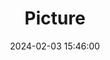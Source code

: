 ---
weight: 1
images:
- /images/edited/311.jpeg
title: Picture
date: 2024-02-03 15:46:00
tags: [luminarneo,work,ilce7m3]
---